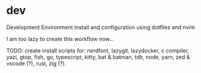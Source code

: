 # dev

Development Environment install and configuration using dotfiles and nvim

I am too lazy to create this workflow now...

TODO: create install scripts for: nerdfont, lazygit, lazydocker, c compiler, yazi, gtop, fish, go, typescript, kitty, bat & batman, tdlr, node, yarn, zed & vscode (?), rust, zig (?).
